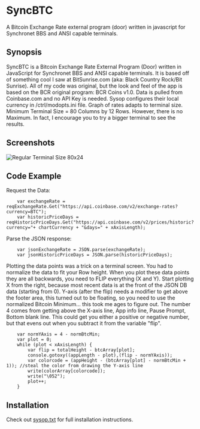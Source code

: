 # SyncBTC
A Bitcoin Exchange Rate external program (door) written in javascript for  Synchronet BBS and ANSI capable terminals.

## Synopsis
SyncBTC is a Bitcoin Exchange Rate External Program (Door) written in JavaScript for Synchronet BBS and ANSI capable terminals. It is based off of something cool I saw at BitSunrise.com (aka: Black Country Rock/Bit Sunrise). All of my code was original, but the look and feel of the app is based on the BCR original program: BCR Coins v1.0. Data is pulled from Coinbase.com and no API Key is needed. Sysop configures their local currency in /ctrl/modopts.ini file. Graph of rates adapts to terminal size. Minimum Terminal Size = 80 Columns by 12 Rows. However, there is no Maximum. In fact, I encourage you to try a bigger terminal to see the results.

## Screenshots 
![Regular Terminal Size 80x24](http://bbs.kd3.us/screenshots/SyncBTC-Screenshot-2016-09-03_small.png)

## Code Example

Request the Data:

		var exchangeRate = reqExchangeRate.Get("https://api.coinbase.com/v2/exchange-rates?currency=BTC");
		var historicPriceDays = reqHistoricPriceDays.Get("https://api.coinbase.com/v2/prices/historic?currency="+ chartCurrency + "&days=" + xAxisLength);

Parse the JSON response:

		var jsonExchangeRate = JSON.parse(exchangeRate);
		var jsonHistoricPriceDays = JSON.parse(historicPriceDays);

Plotting the data points was a trick on a terminal screen. You had to normalize the data to fit your Row height. When you plot these data points they are all backwards, you need to FLIP everything (X and Y). Start plotting X from the right, because most recent data is at the front of the JSON DB data (starting from 0). Y-axis (after the flip) needs a modifier to get above the footer area, this turned out to be floating, so you need to use the normalized Bitcoin Minimum... this took me ages to figure out. The number 4 comes from getting above the X-axis line, App info line, Pause Prompt, Bottom blank line. This could get you either a positive or negative number, but that evens out when you subtract it from the variable "flip".

		var normYAxis = 4 - normBtcMin; 
		var plot = 0;
		while (plot < xAxisLength) {
		    var flip = totalHeight - btcArray[plot];
		    console.gotoxy((appLength - plot),(flip - normYAxis));
		    var colorcode = (appHeight - (btcArray[plot] - normBtcMin + 1)); //steal the color from drawing the Y-axis line
		    write(colorArray[colorcode]);
		    write("\052");
		    plot++;
		}

## Installation

Check out [sysop.txt](https://github.com/KenDB3/SyncBTC/blob/master/sysop.txt) for full installation instructions.


